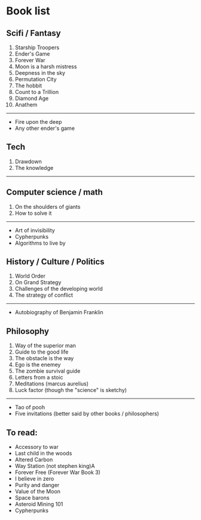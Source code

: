 # Book list

## Scifi / Fantasy

1. Starship Troopers
2. Ender's Game
3. Forever War
4. Moon is a harsh mistress
5. Deepness in the sky
6. Permutation City
7. The hobbit
8. Count to a Trillion
9. Diamond Age
10. Anathem

---

- Fire upon the deep
- Any other ender's game 

## Tech

1. Drawdown
2. The knowledge

---

## Computer science / math

1. On the shoulders of giants
2. How to solve it

---

- Art of invisibility
- Cypherpunks
- Algorithms to live by 

## History / Culture / Politics

1. World Order
2. On Grand Strategy
3. Challenges of the developing world
4. The strategy of conflict

---

- Autobiography of Benjamin Franklin

## Philosophy

1. Way of the superior man
2. Guide to the good life
3. The obstacle is the way
4. Ego is the enemey
5. The zombie survival guide
6. Letters from a stoic
7. Meditations (marcus aurelius)
8. Luck factor (though the "science" is sketchy)

---

- Tao of pooh
- Five invitations (better said by other books / philosophers)

## To read:

- Accessory to war
- Last child in the woods
- Altered Carbon
- Way Station (not stephen king)A
- Forever Free (Forever War Book 3)
- I believe in zero
- Purity and danger
- Value of the Moon
- Space barons
- Asteroid Mining 101
- Cypherpunks
